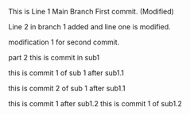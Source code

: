 This is Line 1 Main Branch First commit. (Modified)

Line 2 in branch 1 added and line one is modified.

modification 1 for second commit.


part 2
this is commit in sub1

this is commit 1 of sub 1 after sub1.1

this is commit 2 of sub 1 after sub1.1

this is commit 1 after sub1.2
this is commit 1 of sub1.2
